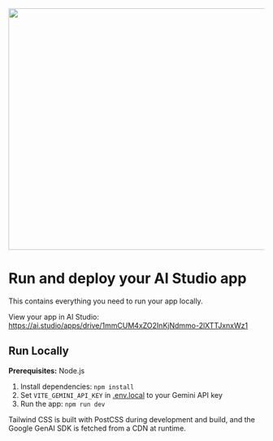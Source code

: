 <div align="center">
<img width="1200" height="475" alt="GHBanner" src="https://github.com/user-attachments/assets/0aa67016-6eaf-458a-adb2-6e31a0763ed6" />
</div>

# Run and deploy your AI Studio app

This contains everything you need to run your app locally.

View your app in AI Studio: https://ai.studio/apps/drive/1mmCUM4xZO2InKjNdmmo-2lXTTJxnxWz1

## Run Locally

**Prerequisites:**  Node.js


1. Install dependencies:
   `npm install`
2. Set `VITE_GEMINI_API_KEY` in [.env.local](.env.local) to your Gemini API key
3. Run the app:
   `npm run dev`

Tailwind CSS is built with PostCSS during development and build, and the Google GenAI SDK is fetched from a CDN at runtime.
